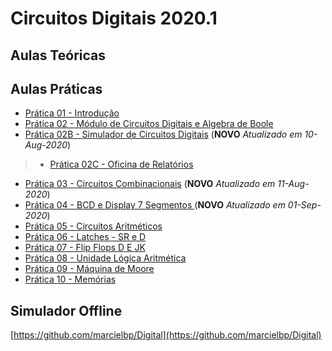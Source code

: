 # Circuitos Digitais 2020.1

## Aulas Teóricas

## Aulas Práticas

- [Prática 01 - Introdução](https://marcielbp.github.io/Circuits/lab/pr01)
- [Prática 02 - Módulo de Circuitos Digitais e Algebra de Boole](https://marcielbp.github.io/Circuits/lab/pr02)
- [Prática 02B - Simulador de Circuitos Digitais](https://marcielbp.github.io/Circuits/lab/pr02b) (**NOVO** *Atualizado em 10-Aug-2020*)
> - [Prática 02C - Oficina de Relatórios](https://marcielbp.github.io/Circuits/lab/pr02c)
- [Prática 03 - Circuitos Combinacionais](https://marcielbp.github.io/Circuits/lab/pr03) (**NOVO** *Atualizado em 11-Aug-2020*)
- [Prática 04 - BCD e Display 7 Segmentos ](https://marcielbp.github.io/Circuits/lab/pr04)  (**NOVO** *Atualizado em 01-Sep-2020*)
- [Prática 05 - Circuitos Aritméticos](https://marcielbp.github.io/Circuits/lab/pr05)
- [Prática 06 - Latches - SR e D](https://marcielbp.github.io/Circuits/lab/pr06)
- [Prática 07 - Flip Flops D E JK](https://marcielbp.github.io/Circuits/lab/pr07)
- [Prática 08 - Unidade Lógica Aritmética](https://marcielbp.github.io/Circuits/lab/pr08)
- [Prática 09 - Máquina de Moore](https://marcielbp.github.io/Circuits/lab/pr09)
- [Prática 10 - Memórias](https://marcielbp.github.io/Circuits/lab/pr10)

## Simulador Offline
[https://github.com/marcielbp/Digital](https://github.com/marcielbp/Digital)


